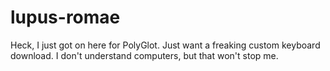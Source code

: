 # lupus-romae
Heck, I just got on here for PolyGlot.
Just want a freaking custom keyboard download.
I don't understand computers, but that won't stop me.
